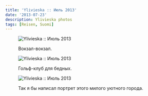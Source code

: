 ```yaml
---
title: 'Ylivieska :: Июль 2013'
date: '2013-07-23'
description: Ylivieska photos
tags: [Reisen, Suomi]
---
```

<figure>
	<img src="{{urls.media}}/1374607783774-600.jpeg" alt="Ylivieska :: Июль 2013" />
	<figcaption><p>Вокзал-вокзал.</p></figcaption>
</figure>

<figure>
	<img src="{{urls.media}}/1374607787598-600.jpeg" alt="Ylivieska :: Июль 2013" />
	<figcaption><p>Гольф-клуб для бедных.</p></figcaption>
</figure>

<figure>
	<img src="{{urls.media}}/1374607791491-600.jpeg" alt="Ylivieska :: Июль 2013" />
	<figcaption><p>Так я бы написал портрет этого милого уютного города.</p></figcaption>
</figure>
